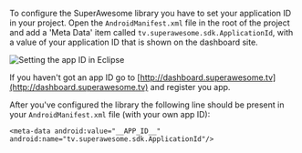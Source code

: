 To configure the SuperAwesome library you have to set your application ID in your project. Open the `AndroidManifest.xml` file in the root of the project and add a 'Meta Data' item called `tv.superawesome.sdk.ApplicationId`, with a value of your application ID that is shown on the dashboard site.

![](img/eclipse_meta.png "Setting the app ID in Eclipse")

If you haven't got an app ID go to [http://dashboard.superawesome.tv](http://dashboard.superawesome.tv) and register you app.

After you've configured the library the following line should be present in your `AndroidManifest.xml` file (with your own app ID):
```
<meta-data android:value="__APP_ID__" android:name="tv.superawesome.sdk.ApplicationId"/>
```